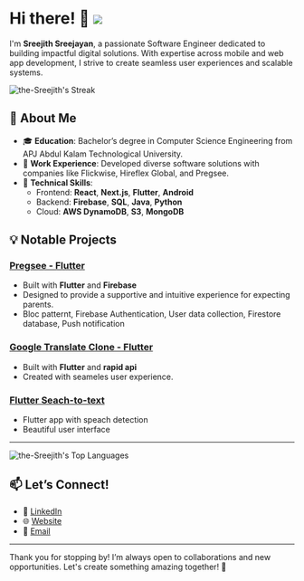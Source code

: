 
# Hi there! 👋 ![](https://komarev.com/ghpvc/?username=the-Sreejith&abbreviated=true)

I'm **Sreejith Sreejayan**, a passionate Software Engineer dedicated to building impactful digital solutions. With expertise across mobile and web app development, I strive to create seamless user experiences and scalable systems.

![the-Sreejith's Streak](https://github-readme-streak-stats.herokuapp.com/?user=the-Sreejith&theme=vue-dark&hide_border=true)


## 🌟 About Me

- 🎓 **Education**: Bachelor’s degree in Computer Science Engineering from APJ Abdul Kalam Technological University.
- 💼 **Work Experience**: Developed diverse software solutions with companies like Flickwise, Hireflex Global, and Pregsee.
- 🔧 **Technical Skills**:  
  - Frontend: **React**, **Next.js**, **Flutter**, **Android**  
  - Backend: **Firebase**, **SQL**, **Java**, **Python**  
  - Cloud: **AWS DynamoDB**, **S3**, **MongoDB**


## 💡 Notable Projects

### [Pregsee - Flutter](https://github.com/the-Sreejith/pregsee)
- Built with **Flutter** and **Firebase**
- Designed to provide a supportive and intuitive experience for expecting parents.
- Bloc patternt, Firebase Authentication, User data collection, Firestore database, Push notification

### [Google Translate Clone - Flutter](https://github.com/the-Sreejith/translator-flutter-app)
- Built with **Flutter** and **rapid api**
- Created with seameles user experience.


### [Flutter Seach-to-text](https://github.com/SreejithSreejayan/Flutter_Speech_to_Text)
- Flutter app with speach detection
- Beautiful user interface


---

![the-Sreejith's Top Languages](https://github-readme-stats.vercel.app/api/top-langs/?username=the-Sreejith&theme=vue-dark&show_icons=true&hide_border=true&layout=compact)



## 📫 Let’s Connect!

- 💼 [LinkedIn](https://www.linkedin.com/in/thesreejith/)
- 🌐 [Website](http://thesreejith.in/)
- 📨 [Email](mailto:ssjksreejith@gmail.com)

---

Thank you for stopping by! I’m always open to collaborations and new opportunities. Let's create something amazing together! 🚀
